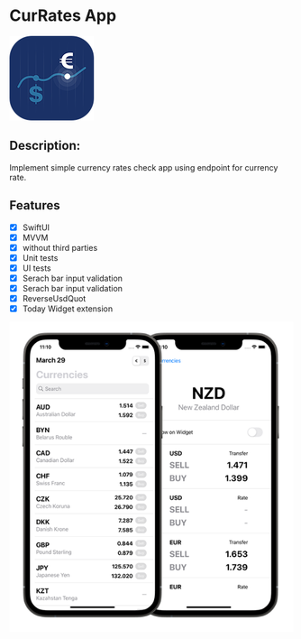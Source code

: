 # CurRates App

![CurRates App](Documentation/app-icon.png)

## Description:

Implement simple currency rates check app using endpoint for currency rate.

## Features

- [x] SwiftUI
- [x] MVVM
- [x] without third parties
- [x] Unit tests
- [x] UI tests
- [x] Serach bar input validation
- [x] Serach bar input validation
- [x] ReverseUsdQuot
- [x] Today Widget extension

![CurRates App](Documentation/screenshots.png)